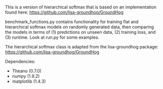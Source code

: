 This is a version of hierarchical softmax that is based on an implementation found here: https://github.com/lisa-groundhog/GroundHog

benchmark_functions.py contains functionality for training flat and hierarchical softmax models on randomly generated data, then comparing the models in terms of (1) predictions on unseen data, (2) training loss, and (3) runtime. Look at run.py for some examples. 

The hierarchical softmax class is adapted from the lisa-groundhog package: 
https://github.com/lisa-groundhog/GroundHog

Dependencies:

- Theano (0.7.0)
- numpy (1.9.2)
- matplotlib (1.4.3)
